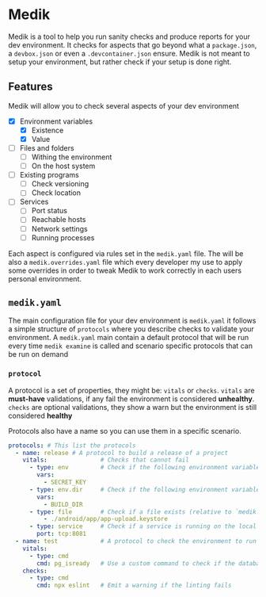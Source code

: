 # Medik

Medik is a tool to help you run sanity checks and produce reports for your dev environment. It checks for aspects that go beyond what a `package.json`, a `devbox.json` or even a `.devcontainer.json` ensure. Medik is not meant to setup your environment, but rather check if your setup is done right.

## Features

Medik will allow you to check several aspects of your dev environment

- [x] Environment variables
  - [x] Existence
  - [x] Value
- [ ] Files and folders
  - [ ] Withing the environment
  - [ ] On the host system
- [ ] Existing programs
  - [ ] Check versioning
  - [ ] Check location
- [ ] Services
  - [ ] Port status
  - [ ] Reachable hosts
  - [ ] Network settings
  - [ ] Running processes

Each aspect is configured via rules set in the `medik.yaml` file. The will be also a `medik.overrides.yaml` file which every developer my use to apply some overrides in order to tweak Medik to work correctly in each users personal environment.

## `medik.yaml`

The main configuration file for your dev environment is `medik.yaml` it follows a simple structure of `protocols` where you describe checks to validate your environment. A `medik.yaml` main contain a default protocol that will be run every time `medik examine` is called and scenario specific protocols that can be run on demand

### `protocol`

A protocol is a set of properties, they might be: `vitals` or `checks`. `vitals` are **must-have** validations, if any fail the environment is considered **unhealthy**. `checks` are optional validations, they show a warn but the environment is still considered **healthy**

Protocols also have a name so you can use them in a specific scenario.

```yaml
protocols: # This list the protocols
  - name: release # A protocol to build a release of a project
    vitals:               # Checks that cannot fail
      - type: env         # Check if the following environment variables are set
        vars:
          - SECRET_KEY
      - type: env.dir     # Check if the following environment variables are set and point to valid directories
        vars:
          - BUILD_DIR
      - type: file        # Check if a file exists (relative to `medik.yaml`)
          - ./android/app/app-upload.keystore
      - type: service     # Check if a service is running on the local machine
        port: tcp:8081
  - name: test            # A protocol to check the environment to run a test suit
    vitals:
      - type: cmd
        cmd: pg_isready   # Use a custom command to check if the database is up and running
    checks:
      - type: cmd
        cmd: npx eslint   # Emit a warning if the linting fails 
```
